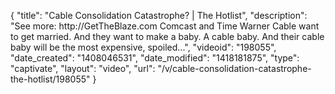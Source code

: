 {
    "title": "Cable Consolidation Catastrophe? | The Hotlist",
    "description": "See more: http:\/\/GetTheBlaze.com Comcast and Time Warner Cable want to get married. And they want to make a baby. A cable baby. And their cable baby will be the most expensive, spoiled...",
    "videoid": "198055",
    "date_created": "1408046531",
    "date_modified": "1418181875",
    "type": "captivate",
    "layout": "video",
    "url": "\/v\/cable-consolidation-catastrophe-the-hotlist\/198055"
}